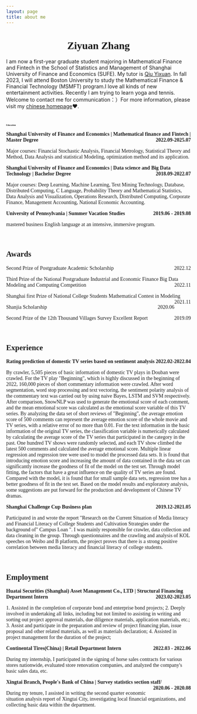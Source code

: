 ```yaml
---
layout: page
title: about me
---
```

<h1 style="font-family: 华文楷体;text-align:center;">Ziyuan Zhang</h1>

<p>I am now a first-year graduate student majoring in Mathematical Finance and Fintech in the School of Statistics and Management of Shanghai University of Finance and Economics (SUFE). My tutor is <a href="https://yixuan.blog/">Qiu Yixuan</a>. In fall 2023, I will attend Boston University to study the Mathematical Finance & Financial Technology (MSMFT) program.I love all kinds of new entertainment activities. Recently I am trying to learn yoga and tennis. Welcome to contact me for communication：）For more information, please visit my <a href="https://bobothebest.github.io/homepage_cn/about/">chinese homepage</a><span class="love">❤</span>.</p>
<br>

<h2 style="font-family: 华文楷体;font-size:6;">Education</h2>
<p style="text-align:left;font-family: 华文楷体;"><b>Shanghai University of Finance and Economics | Mathematical finance and Fintech | Master Degree<span style="float:right;">2022.09-2025.07</span></b></p>
 <p style="font-family: 华文楷体;">Major courses: Financial Stochastic Analysis, Financial Metrology, Statistical Theory and Method, Data Analysis and statistical Modeling, optimization method and its application.</p>
<p style="text-align:left;font-family: 华文楷体;"><b>Shanghai University of Finance and Economics | Data science and Big Data Technology | Bachelor Degree<span style="float:right;">2018.09-2022.07</span></b></p>
 <p style="font-family: 华文楷体;">Major courses: Deep Learning, Machine Learning, Text Mining Technology, Database, Distributed Computing, C Language, Probability Theory and Mathematical Statistics, Data Analysis and Visualization, Operations Research, Distributed Computing, Corporate Finance, Management Accounting, National Economic Accounting. </p>
 <p style="text-align:left;font-family: 华文楷体;"><b>University of Pennsylvania | Summer Vacation Studies<span style="float:right;">2019.06 - 2019.08</span></b></p>
  <p style="font-family: 华文楷体;">mastered business English language at an intensive, immersive program. </p>
  
<br>
<h2 style="font-family: 华文楷体;">Awards</h2>
<p style="text-align:left;font-family: 华文楷体;">Second Prize of Postgraduate Academic Scholarship<span style="float:right;">2022.12</span></p>
<p style="text-align:left;font-family: 华文楷体;">Third Prize of the National Postgraduate Industrial and Economic Finance Big Data Modeling and Computing Competition<span style="float:right;">2022.11</span></p>
<p style="text-align:left;font-family: 华文楷体;">Shanghai first Prize of National College Students Mathematical Contest in Modeling <span style="float:right;">2021.11</span></p>
<p style="text-align:left;font-family: 华文楷体;">Shanjia Scholarship<span style="float:right;">2020.06</span></p>
<p style="text-align:left;font-family: 华文楷体;">Second Prize of the 12th Thousand Villages Survey Excellent Report<span style="float:right;">2019.09</span></p>

<br>

<h2 style="font-family: 华文楷体;">Experience</h2>

<p style="text-align:left;font-family: 华文楷体;"><b>Rating prediction of domestic TV series based on sentiment analysis<span style="float:right;">2022.02-2022.04</span></b></p>
 <p style="font-family: 华文楷体;">By crawler, 5,505 pieces of basic information of domestic TV plays in Douban were crawled. For the TV play "Beginning", which is highly discussed in the beginning of 2022, 160,000 pieces of short commentary information were crawled. After word segmentation, word stop processing and text vectoring, the sentiment polarity analysis of the commentary text was carried out by using naive Bayes, LSTM and SVM respectively. After comparison, SnowNLP was used to generate the emotional score of each comment, and the mean emotional score was calculated as the emotional score variable of this TV series. By analyzing the data set of short reviews of "Beginning", the average emotion score of 500 comments can represent the average emotion score of the whole movie and TV series, with a relative error of no more than 0.01. For the text information in the basic information of the original TV series, the classification variable is numerically calculated by calculating the average score of the TV series that participated in the category in the past. One hundred TV shows were randomly selected, and each TV show climbed the latest 500 comments and calculated the average emotional score. Multiple linear regression and regression tree were used to model the processed data sets. It is found that introducing emotion score and increasing the amount of data contained in the data set can significantly increase the goodness of fit of the model on the test set. Through model fitting, the factors that have a great influence on the quality of TV series are found. Compared with the model, it is found that for small sample data sets, regression tree has a better goodness of fit in the test set. Based on the model results and exploratory analysis, some suggestions are put forward for the production and development of Chinese TV dramas. </p>


<p style="text-align:left;font-family: 华文楷体;"><b>Shanghai Challenge Cup Business plan <span style="float:right;">2019.12-2021.05</span></b></p>
 <p style="font-family: 华文楷体;">Participated in and wrote the report "Research on the Current Situation of Media literacy and Financial Literacy of College Students and Cultivation Strategies under the background of" Campus Loan ". I was mainly responsible for crawler, data collection and data cleaning in the group. Through questionnaires and the crawling and analysis of KOL speeches on Weibo and B platform, the project proves that there is a strong positive correlation between media literacy and financial literacy of college students. </p>

<br>
<h2 style="font-family: 华文楷体;">Employment</h2>
<p style="text-align:left;font-family: 华文楷体;"><b> Huatai Securities (Shanghai) Asset Management Co., LTD | Structural Financing Department Intern<span style="float:right;">2023.02-2023.05</span></b></p>
 <p style="font-family: 华文楷体;">1. Assisted in the completion of corporate bond and enterprise bond projects; 2. Deeply involved in undertaking all links, including but not limited to assisting in writing and sorting out project approval materials, due diligence materials, application materials, etc.; 3. Assist and participate in the preparation and review of project financing plan, issue proposal and other related materials, as well as materials declaration; 4. Assisted in project management for the duration of the project; </p>
<p style="text-align:left;font-family: 华文楷体;"><b>Continental Tires(China) | Retail Department Intern<span style="float:right;">2022.03 - 2022.06</span></b></p>
 <p style="font-family: 华文楷体;">During my internship, I participated in the signing of horse sales contracts for various stores nationwide, evaluated store renovation companies, and analyzed the company's basic sales data, etc. </p>
<p style="text-align:left;font-family: 华文楷体;"><b>Xingtai Branch, People's Bank of China | Survey statistics section
 staff/<span style="float:right;">2020.06 - 2020.08</span></b></p>
 <p style="font-family: 华文楷体;">During my tenure, I assisted in writing the second quarter economic situation analysis report of Xingtai City, investigating local financial organizations, and collecting basic data within the department. </p>

